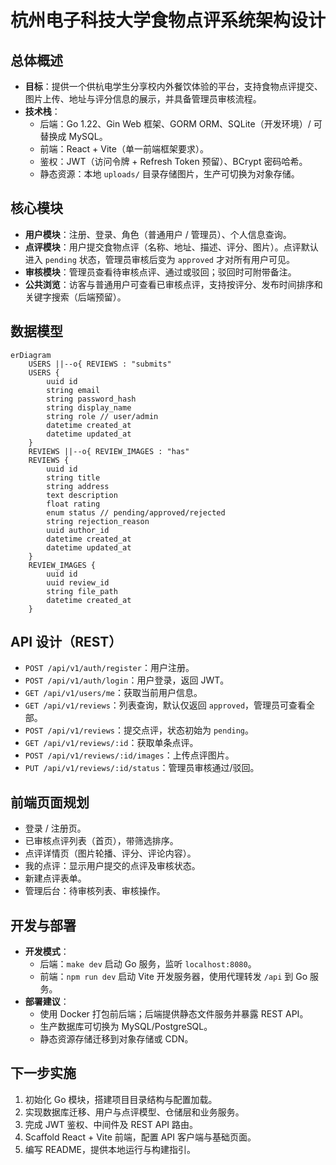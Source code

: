 # 杭州电子科技大学食物点评系统架构设计

## 总体概述
- **目标**：提供一个供杭电学生分享校内外餐饮体验的平台，支持食物点评提交、图片上传、地址与评分信息的展示，并具备管理员审核流程。
- **技术栈**：
  - 后端：Go 1.22、Gin Web 框架、GORM ORM、SQLite（开发环境）/ 可替换成 MySQL。
  - 前端：React + Vite（单一前端框架要求）。
  - 鉴权：JWT（访问令牌 + Refresh Token 预留）、BCrypt 密码哈希。
  - 静态资源：本地 `uploads/` 目录存储图片，生产可切换为对象存储。

## 核心模块
- **用户模块**：注册、登录、角色（普通用户 / 管理员）、个人信息查询。
- **点评模块**：用户提交食物点评（名称、地址、描述、评分、图片）。点评默认进入 `pending` 状态，管理员审核后变为 `approved` 才对所有用户可见。
- **审核模块**：管理员查看待审核点评、通过或驳回；驳回时可附带备注。
- **公共浏览**：访客与普通用户可查看已审核点评，支持按评分、发布时间排序和关键字搜索（后端预留）。

## 数据模型
```mermaid
erDiagram
    USERS ||--o{ REVIEWS : "submits"
    USERS {
        uuid id
        string email
        string password_hash
        string display_name
        string role // user/admin
        datetime created_at
        datetime updated_at
    }
    REVIEWS ||--o{ REVIEW_IMAGES : "has"
    REVIEWS {
        uuid id
        string title
        string address
        text description
        float rating
        enum status // pending/approved/rejected
        string rejection_reason
        uuid author_id
        datetime created_at
        datetime updated_at
    }
    REVIEW_IMAGES {
        uuid id
        uuid review_id
        string file_path
        datetime created_at
    }
```

## API 设计（REST）
- `POST /api/v1/auth/register`：用户注册。
- `POST /api/v1/auth/login`：用户登录，返回 JWT。
- `GET /api/v1/users/me`：获取当前用户信息。
- `GET /api/v1/reviews`：列表查询，默认仅返回 `approved`，管理员可查看全部。
- `POST /api/v1/reviews`：提交点评，状态初始为 `pending`。
- `GET /api/v1/reviews/:id`：获取单条点评。
- `POST /api/v1/reviews/:id/images`：上传点评图片。
- `PUT /api/v1/reviews/:id/status`：管理员审核通过/驳回。

## 前端页面规划
- 登录 / 注册页。
- 已审核点评列表（首页），带筛选排序。
- 点评详情页（图片轮播、评分、评论内容）。
- 我的点评：显示用户提交的点评及审核状态。
- 新建点评表单。
- 管理后台：待审核列表、审核操作。

## 开发与部署
- **开发模式**：
  - 后端：`make dev` 启动 Go 服务，监听 `localhost:8080`。
  - 前端：`npm run dev` 启动 Vite 开发服务器，使用代理转发 `/api` 到 Go 服务。
- **部署建议**：
  - 使用 Docker 打包前后端；后端提供静态文件服务并暴露 REST API。
  - 生产数据库可切换为 MySQL/PostgreSQL。
  - 静态资源存储迁移到对象存储或 CDN。

## 下一步实施
1. 初始化 Go 模块，搭建项目目录结构与配置加载。
2. 实现数据库迁移、用户与点评模型、仓储层和业务服务。
3. 完成 JWT 鉴权、中间件及 REST API 路由。
4. Scaffold React + Vite 前端，配置 API 客户端与基础页面。
5. 编写 README，提供本地运行与构建指引。
